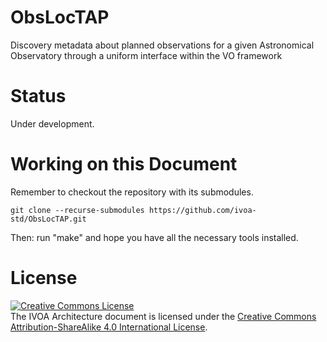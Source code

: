 # ObsLocTAP
Discovery metadata about planned observations for a given Astronomical Observatory through a uniform interface within the VO framework

# Status

Under development.

# Working on this Document

Remember to checkout the repository with its submodules.

    git clone --recurse-submodules https://github.com/ivoa-std/ObsLocTAP.git

Then: run "make" and hope you have all the necessary tools installed.

# License

<a rel="license" href="http://creativecommons.org/licenses/by-sa/4.0/">
<img alt="Creative Commons License" style="border-width:0" src="https://i.creativecommons.org/l/by-sa/4.0/88x31.png" /></a>
<br />The IVOA Architecture document is licensed under the
<a rel="license" href="http://creativecommons.org/licenses/by-sa/4.0/">
Creative Commons Attribution-ShareAlike 4.0 International License</a>.
